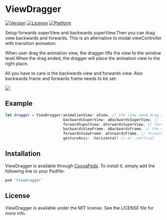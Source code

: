 # ViewDragger

[![Version](https://img.shields.io/cocoapods/v/ViewDragger.svg?style=flat)](https://cocoapods.org/pods/ViewDragger)
[![License](https://img.shields.io/cocoapods/l/ViewDragger.svg?style=flat)](https://cocoapods.org/pods/ViewDragger)
[![Platform](https://img.shields.io/cocoapods/p/ViewDragger.svg?style=flat)](https://cocoapods.org/pods/ViewDragger)

  Setup forwards superView and backwards superView.Then you can drag view backwards and forwards. This is an alternative to modal viewController with transition animation.

  When user drag the animation view, the dragger lifts the view to the window level.When the drag ended, the dragger will place the animation view to the right place.

  All you have to care is the backwards view and forwards view. Also backwards frame and forwards frame needs to be set.

<img src="example.webp">

## Example

```swift
let dragger = ViewDragger(animationView: aView, // the view need drag animation
                          backwardsSuperView: aBackwardsSuperView, // the original superview
                          forwardSuperView: aForwardsSuperView, // forwards animation superview
                          backwardsViewFrame: aBackwardsFrame, // the orginal frame
                          forwardsViewFrame: aForwardsFrame, // forwards animation end frame
                          gestureAxis: .horizontal) // or .vertical
```

## Installation

ViewDragger is available through [CocoaPods](https://cocoapods.org). To install
it, simply add the following line to your Podfile:

```ruby
pod 'ViewDragger'
```

## License

ViewDragger is available under the MIT license. See the LICENSE file for more info.
